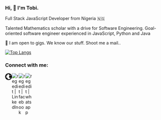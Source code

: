 ### Hi, 👋 I'm Tobi.
Full Stack JavaScript Developer from Nigeria 🇳🇬

Talented Mathematics scholar with a drive for Software Engineering. Goal-oriented software engineer experienced in JavaScript, Python and Java

🔭 I am open to gigs. We know our stuff. Shoot me a mail..

[![Top Langs](https://github-readme-stats.vercel.app/api/top-langs/?username=tobisamcode&hide=css,ejs,html,shell&layout=compact&theme=nightowl)](https://github.com/tobisamcode/github-readme-stats)


### Connect with me:

[<img align="left" alt="ayfolio" width="22px" src="https://raw.githubusercontent.com/iconic/open-iconic/master/svg/globe.svg" />][website]
[<img align="left" alt="regedit | LinkedIn" width="22px" src="https://cdn.jsdelivr.net/npm/simple-icons@v3/icons/linkedin.svg" />][linkedin]
[<img align="left" alt="regedit | facebook" width="22px" src="https://cdn.jsdelivr.net/npm/simple-icons@v3/icons/facebook.svg" />][facebook]
[<img align="left" alt="regedit | whatsapp" width="22px" src="https://cdn.jsdelivr.net/npm/simple-icons@v3/icons/whatsapp.svg" />][whatsapp]

[website]: https://tobi-porfolio.herokuapp.com
[linkedin]: https://www.linkedin.com/in/tobiadesokan/
[whatsapp]: https://wa.link/upzqbg
[facebook]: https://www.facebook.com/profile.php?id=100080061182984


